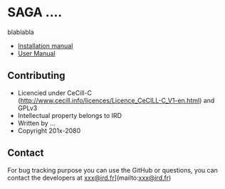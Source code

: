 SAGA ....
===========

blablabla


* [Installation manual](https://github.com/PROJECT-SAGA/SAGA/blob/master/INSTALL.md)
* [User Manual](https://github.com/PROJECT-SAGA/SAGA/blob/master/MANUAL.md)


##  Contributing

* Licencied under CeCill-C (http://www.cecill.info/licences/Licence_CeCILL-C_V1-en.html) and GPLv3
* Intellectual property belongs to IRD
* Written by ...
* Copyright 201x-2080

## Contact

For bug tracking purpose you can use the GitHub or questions, you can contact the developers at
xxx@ird.fr](mailto:xxx@ird.fr)
